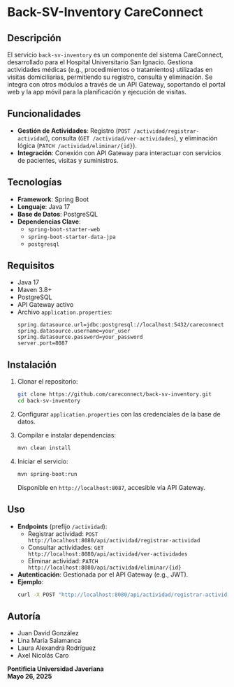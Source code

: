 # Back-SV-Inventory CareConnect

## Descripción
El servicio `back-sv-inventory` es un componente del sistema CareConnect, desarrollado para el Hospital Universitario San Ignacio. Gestiona actividades médicas (e.g., procedimientos o tratamientos) utilizadas en visitas domiciliarias, permitiendo su registro, consulta y eliminación. Se integra con otros módulos a través de un API Gateway, soportando el portal web y la app móvil para la planificación y ejecución de visitas.

## Funcionalidades
- **Gestión de Actividades**: Registro (`POST /actividad/registrar-actividad`), consulta (`GET /actividad/ver-actividades`), y eliminación lógica (`PATCH /actividad/eliminar/{id}`).
- **Integración**: Conexión con API Gateway para interactuar con servicios de pacientes, visitas y suministros.

## Tecnologías
- **Framework**: Spring Boot
- **Lenguaje**: Java 17
- **Base de Datos**: PostgreSQL
- **Dependencias Clave**:
  - `spring-boot-starter-web`
  - `spring-boot-starter-data-jpa`
  - `postgresql`

## Requisitos
- Java 17
- Maven 3.8+
- PostgreSQL
- API Gateway activo
- Archivo `application.properties`:
  ```
  spring.datasource.url=jdbc:postgresql://localhost:5432/careconnect
  spring.datasource.username=your_user
  spring.datasource.password=your_password
  server.port=8087
  ```

## Instalación
1. Clonar el repositorio:
   ```bash
   git clone https://github.com/careconnect/back-sv-inventory.git
   cd back-sv-inventory
   ```

2. Configurar `application.properties` con las credenciales de la base de datos.

3. Compilar e instalar dependencias:
   ```bash
   mvn clean install
   ```

4. Iniciar el servicio:
   ```bash
   mvn spring-boot:run
   ```

   Disponible en `http://localhost:8087`, accesible vía API Gateway.

## Uso
- **Endpoints** (prefijo `/actividad`):
  - Registrar actividad: `POST http://localhost:8080/api/actividad/registrar-actividad`
  - Consultar actividades: `GET http://localhost:8080/api/actividad/ver-actividades`
  - Eliminar actividad: `PATCH http://localhost:8080/api/actividad/eliminar/{id}`
- **Autenticación**: Gestionada por el API Gateway (e.g., JWT).
- **Ejemplo**:
  ```bash
  curl -X POST "http://localhost:8080/api/actividad/registrar-actividad" -H "Content-Type: application/json" -d '{"name": "Administración de insulina", "descripcion": "Inyección subcutánea"}'
  ```
  
## Autoría
- Juan David González
- Lina María Salamanca
- Laura Alexandra Rodríguez
- Axel Nicolás Caro

**Pontificia Universidad Javeriana**  
**Mayo 26, 2025**